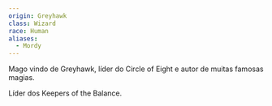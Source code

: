 ```yaml
---
origin: Greyhawk
class: Wizard
race: Human
aliases:
  - Mordy
---
```

Mago vindo de Greyhawk, líder do Circle of Eight e autor de muitas famosas magias.

Líder dos Keepers of the Balance.